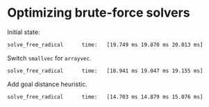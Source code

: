 # Optimizing brute-force solvers

Initial state:

```txt
solve_free_radical      time:   [19.749 ms 19.870 ms 20.013 ms]
```

Switch `smallvec` for `arrayvec`.

```txt
solve_free_radical      time:   [18.941 ms 19.047 ms 19.155 ms]
```

Add goal distance heuristic.

```txt
solve_free_radical      time:   [14.703 ms 14.879 ms 15.076 ms]
```
